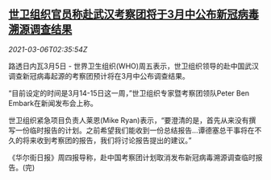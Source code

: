 <!--1614999316000-->
[世卫组织官员称赴武汉考察团将于3月中公布新冠病毒溯源调查结果](https://cn.reuters.com/article/who-wuhan-covid-0306-idCNKCS2AY045)
------

<div><i>2021-03-06T02:35:54Z</i></div><p>路透日内瓦3月5日 - 世界卫生组织(WHO)周五表示，世卫组织领导的赴中国武汉调查新冠病毒起源的考察团预计将在3月中公布调查结果。</p><p>“目前设定的时间是3月14-15日这一周，”世卫组织专家暨考察团领队Peter Ben Embark在新闻发布会上称。</p><p>世卫组织紧急项目负责人莱恩(Mike Ryan)表示，“要澄清的是，首先从来没有撰写一份临时报告的计划。之前希望我们能收到一份总结报告…谭德塞总干事将在不久的将来收到考察团的报告，我们将讨论报告提出的建议。”</p><p>《华尔街日报》周四报导称，赴中国考察团计划取消发布新冠病毒溯源调查临时报告。(完)</p>
